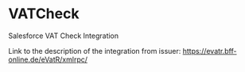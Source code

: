 # VATCheck
Salesforce VAT Check Integration

Link to the description of the integration from issuer:
https://evatr.bff-online.de/eVatR/xmlrpc/
